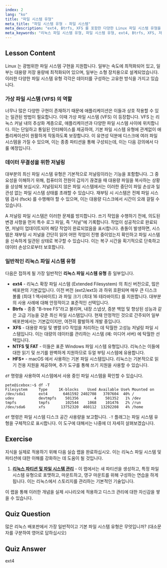 ```yaml
---
index: 2
lang: "ko"
title: "파일 시스템 유형"
meta_title: "파일 시스템 유형 - 파일 시스템"
meta_description: "ext4, Btrfs, XFS 를 포함한 다양한 Linux 파일 시스템 유형을 알아보세요. 이 가이드는 저널링 및 가상 파일 시스템 (VFS) 과 같은 주요 개념을 설명하여 사용 가능한 다양한 파일 시스템 유형을 이해하는 데 도움을 줍니다."
meta_keywords: "리눅스 파일 시스템 유형, 파일 시스템 유형, ext4, Btrfs, XFS, 저널링, VFS, 리눅스 튜토리얼"
---
```


## Lesson Content

Linux 는 광범위한 파일 시스템 구현을 지원합니다. 일부는 속도에 최적화되어 있고, 일부는 대용량 저장 용량에 최적화되어 있으며, 일부는 소형 장치용으로 설계되었습니다. 이러한 다양한 파일 시스템 유형 각각은 데이터를 구성하는 고유한 방식을 가지고 있습니다.

### 가상 파일 시스템 (VFS) 의 역할

너무나 많은 다양한 구현이 존재하기 때문에 애플리케이션은 이들과 상호 작용할 수 있는 일관된 방법이 필요합니다. 이때 가상 파일 시스템 (VFS) 이 등장합니다. VFS 는 리눅스 커널 내의 추상화 계층으로, 애플리케이션과 다양한 파일 시스템 사이에 위치합니다. 이는 단일하고 통일된 인터페이스를 제공하여, 기본 파일 시스템 유형에 관계없이 애플리케이션이 원활하게 작동하도록 보장합니다. 이 유연성 덕분에 디스크에 여러 파일 시스템을 가질 수 있으며, 이는 종종 파티션을 통해 구성되는데, 이는 다음 강의에서 다룰 예정입니다.

### 데이터 무결성을 위한 저널링

대부분의 최신 파일 시스템 유형은 기본적으로 저널링이라는 기능을 포함합니다. 그 중요성을 이해하기 위해, 컴퓨터의 전원이 갑자기 끊겼을 때 대용량 파일을 복사하는 상황을 상상해 보십시오. 저널링되지 않은 파일 시스템에서는 이러한 중단이 파일 손상과 일관성 없는 파일 시스템 상태를 초래할 수 있습니다. 재부팅 시 시스템은 전체 파일 시스템 검사 (fsck) 를 수행해야 할 수 있으며, 이는 대용량 디스크에서 시간이 오래 걸릴 수 있습니다.

A 저널링 파일 시스템은 이러한 문제를 방지합니다. 쓰기 작업을 수행하기 전에, 의도된 변경 사항을 먼저 특수 로그 파일, 즉 "저널"에 기록합니다. 작업이 성공적으로 완료되면, 저널이 업데이트되어 해당 작업이 완료되었음을 표시합니다. 충돌이 발생하면, 시스템은 재부팅 시 저널을 간단히 읽어 어떤 작업이 진행 중이었는지 확인하고 파일 시스템을 신속하게 일관된 상태로 복구할 수 있습니다. 이는 복구 시간을 획기적으로 단축하고 데이터 손상으로부터 보호합니다.

### 일반적인 리눅스 파일 시스템 유형

다음은 접하게 될 가장 일반적인 **리눅스 파일 시스템 유형** 중 일부입니다.

- **ext4** - 리눅스 확장 파일 시스템 (Extended Filesystem) 의 최신 버전으로, 많은 배포판의 기본값입니다. 이전 버전 (ext2/ext3) 과 하위 호환되며 매우 큰 디스크 볼륨 (최대 1 엑사바이트) 과 파일 크기 (최대 16 테라바이트) 를 지원합니다. 대부분의 사용 사례에 대해 안정적이고 표준적인 선택입니다.
- **Btrfs** - 종종 "B-tree FS"라고 불리며, 내장 스냅샷, 증분 백업 및 향상된 성능과 같은 고급 기능을 갖춘 최신 파일 시스템입니다. 현재 안정적인 것으로 간주되어 일부 배포판에서는 기본값이지만, 여전히 활발하게 개발 중입니다.
- **XFS** - 대용량 파일 및 병렬 I/O 작업을 처리하는 데 탁월한 고성능 저널링 파일 시스템입니다. 이는 대량의 데이터를 관리하는 시스템 (예: 미디어 서버) 에 탁월한 선택입니다.
- **NTFS 및 FAT** - 이들은 표준 Windows 파일 시스템 유형입니다. 리눅스는 이들에 대한 읽기 및 쓰기를 완벽하게 지원하므로 듀얼 부팅 시스템에 유용합니다.
- **HFS+** - macOS 에서 사용하는 기본 파일 시스템입니다. 리눅스는 기본적으로 읽기 전용 지원을 제공하며, 추가 도구를 통해 쓰기 지원을 사용할 수 있습니다.

`df` 명령을 사용하여 시스템에서 사용 중인 파일 시스템을 확인할 수 있습니다.

```plaintext
pete@icebox:~$ df -T
Filesystem     Type     1K-blocks    Used Available Use% Mounted on
/dev/sda1      ext4       6461592 2402708   3707604  40% /
udev           devtmpfs    501356       4    501352   1% /dev
tmpfs          tmpfs       102544    1068    101476   2% /run
/dev/sda6      xfs       13752320  460112  13292208   4% /home
```

`df` 명령은 파일 시스템 디스크 공간 사용량을 보고합니다. `-T` 플래그는 파일 시스템 유형을 구체적으로 표시합니다. 이 도구에 대해서는 나중에 더 자세히 살펴보겠습니다.

## Exercise

지식을 실제로 적용하기 위해 다음 실습 랩을 완료하십시오. 이는 리눅스 파일 시스템 및 파티션에 대한 이해를 강화하는 데 도움이 될 것입니다.

1. **[리눅스 파티션 및 파일 시스템 관리](https://labex.io/ko/labs/comptia-manage-linux-partitions-and-filesystems-590845)** - 이 랩에서는 새 파티션을 생성하고, 특정 파일 시스템 유형으로 포맷하고, 마운트하고, 영구 마운트를 위해 구성하는 연습을 하게 됩니다. 이는 리눅스에서 스토리지를 관리하는 기본적인 기술입니다.

이 랩을 통해 이러한 개념을 실제 시나리오에 적용하고 디스크 관리에 대한 자신감을 쌓을 수 있습니다.

## Quiz Question

많은 리눅스 배포판에서 가장 일반적이고 기본 파일 시스템 유형은 무엇입니까? (대소문자를 구분하여 영어로 답하십시오)

## Quiz Answer

ext4
